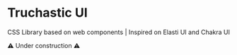 # Truchastic UI

CSS Library based on web components | Inspired on Elasti UI and Chakra UI

⚠️ Under construction ⚠️